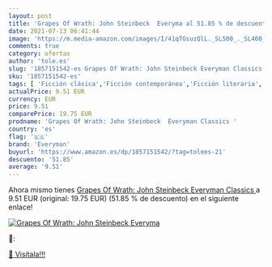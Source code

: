 ```yaml
---
layout: post
title: 'Grapes Of Wrath: John Steinbeck  Everyma al 51.85 % de descuento'
date: 2021-07-13 06:41:44
image: 'https://m.media-amazon.com/images/I/41qTGsuzQlL._SL500_._SL400_.jpg'
comments: true
category: ofertas
author: 'tole.es'
slug: '1857151542-es Grapes Of Wrath: John Steinbeck Everyman Classics'
sku: '1857151542-es'
tags: [ 'Ficción clásica','Ficción contemporánea','Ficción literaria','Historia','Historia del siglo XX y XXI','Libros','Literatura y ficción','everyman', ]
actualPrice: 9.51 EUR
currency: EUR
price: 9.51
comparePrice: 19.75 EUR
prodname: 'Grapes Of Wrath: John Steinbeck  Everyman Classics '
country: 'es'
flag: '🇪🇸'
brand: 'Everyman'
buyurl: 'https://www.amazon.es/dp/1857151542/?tag=tolees-21'
descuento: '51.85'
average: '9.51'
---
```


Ahora mismo tienes [Grapes Of Wrath: John Steinbeck  Everyman Classics ](https://www.amazon.es/dp/1857151542/?tag=tolees-21) a 9.51 EUR (original: 19.75 EUR) (51.85 %  de descuento) en el siguiente enlace!

[![Grapes Of Wrath: John Steinbeck  Everyma](https://m.media-amazon.com/images/I/41qTGsuzQlL._SL500_._SL400_.jpg)](https://www.amazon.es/dp/1857151542/?tag=tolees-21)

🔎:


[🛒 Visítala!!!](https://www.amazon.es/dp/1857151542/?tag=tolees-21)
